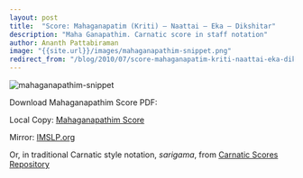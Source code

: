 ```yaml
---
layout: post 
title:  "Score: Mahaganapatim (Kriti) – Naattai – Eka – Dikshitar"
description: "Maha Ganapathim. Carnatic score in staff notation"
author: Ananth Pattabiraman
image: "{{site.url}}/images/mahaganapathim-snippet.png"
redirect_from: "/blog/2010/07/score-mahaganapatim-kriti-naattai-eka-dikshitar/"
---
```


![]({{site.url}}/images/mahaganapathim-snippet.png "mahaganapathim-snippet")

Download Mahaganapathim Score PDF:

Local Copy: [Mahaganapathim Score]({{site.url}}/download/scores/mahaganapathim-naattai-eka-dikshitar.pdf "Mahaganapathim")

Mirror: [IMSLP.org](http://imslp.org/wiki/Maha_Ganapathim_%28Kriti%29_%28Dikshitar,_Muthuswamy%29)

Or, in traditional Carnatic style notation, *sarigama*, from  [Carnatic Scores Repository](http://ananthp.github.io/carnatic_scores/)

